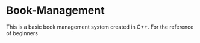 # Book-Management
This is a basic book management system created in C++. For the reference of beginners
